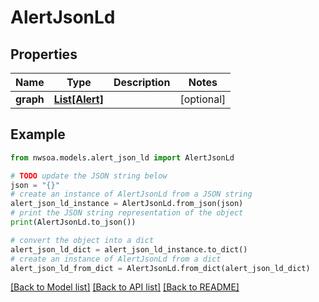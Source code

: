 # AlertJsonLd


## Properties

Name | Type | Description | Notes
------------ | ------------- | ------------- | -------------
**graph** | [**List[Alert]**](Alert.md) |  | [optional] 

## Example

```python
from nwsoa.models.alert_json_ld import AlertJsonLd

# TODO update the JSON string below
json = "{}"
# create an instance of AlertJsonLd from a JSON string
alert_json_ld_instance = AlertJsonLd.from_json(json)
# print the JSON string representation of the object
print(AlertJsonLd.to_json())

# convert the object into a dict
alert_json_ld_dict = alert_json_ld_instance.to_dict()
# create an instance of AlertJsonLd from a dict
alert_json_ld_from_dict = AlertJsonLd.from_dict(alert_json_ld_dict)
```
[[Back to Model list]](../README.md#documentation-for-models) [[Back to API list]](../README.md#documentation-for-api-endpoints) [[Back to README]](../README.md)


